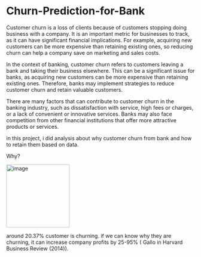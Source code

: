 # Churn-Prediction-for-Bank

Customer churn is a loss of clients because of customers stopping doing business with a company. It is an important metric for businesses to track, as it can have significant financial implications. For example, acquiring new customers can be more expensive than retaining existing ones, so reducing churn can help a company save on marketing and sales costs.

In the context of banking, customer churn refers to customers leaving a bank and taking their business elsewhere. This can be a significant issue for banks, as acquiring new customers can be more expensive than retaining existing ones. Therefore, banks may implement strategies to reduce customer churn and retain valuable customers.

There are many factors that can contribute to customer churn in the banking industry, such as dissatisfaction with service, high fees or charges, or a lack of convenient or innovative services. Banks may also face competition from other financial institutions that offer more attractive products or services.

in this project, i did analysis about why customer churn from bank and how to retain them based on data.

Why?

<img width="169" alt="image" src="https://user-images.githubusercontent.com/85125450/209783056-73eb1037-8892-4e11-bc94-1b8aecffa1d1.png">

around 20.37% customer is churning. if we can know why they are churning, it can increase company profits by 25-95% ( Gallo in Harvard Business Review (2014)).
